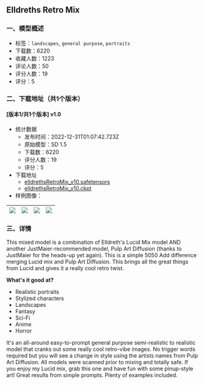 ## Elldreths Retro Mix
### 一、模型概述

- 标签：`landscapes`, `general purpose`, `portraits`
- 下载数：6220
- 收藏人数：1223
- 评论人数：50
- 评分人数：19
- 评分：5

### 二、下载地址（共1个版本）

#### [版本1/共1个版本] v1.0

- 统计数据
  - 发布时间：2022-12-31T01:07:42.723Z
  - 原始模型：SD 1.5
  - 下载数：6220
  - 评分人数：19
  - 评分：5
- 下载地址
  - [elldrethsRetroMix_v10.safetensors](https://civitai.com/api/download/models/1575)
  - [elldrethsRetroMix_v10.ckpt](https://civitai.com/api/download/models/1575?type=Model&format=PickleTensor&size=full&fp=fp16)
- 样例图像：

| <img src="https://image.civitai.com/xG1nkqKTMzGDvpLrqFT7WA/74dc8942-0331-4331-eca0-ba908913dd00/width=450/14343.jpeg" /> | <img src="https://image.civitai.com/xG1nkqKTMzGDvpLrqFT7WA/af38198b-184b-42fb-e6e9-d143712e7600/width=450/14349.jpeg" /> | <img src="https://image.civitai.com/xG1nkqKTMzGDvpLrqFT7WA/e1f32ef1-4538-463e-49f3-a07b2439b200/width=450/14348.jpeg" /> | <img src="https://image.civitai.com/xG1nkqKTMzGDvpLrqFT7WA/631c76b4-b654-4514-ab7c-ad672d26c000/width=450/14347.jpeg" /> |
| ---- | ---- | ---- | ---- |


### 三、详情
<p>This mixed model is a combination of Elldreth's Lucid Mix model AND another JustMaier-recommended model, Pulp Art Diffusion (thanks to JustMaier for the heads-up yet again). This is a simple 5050 Add difference merging Lucid mix and Pulp Art Diffusion. This brings all the great things from Lucid and gives it a really cool retro twist.</p><p><strong>What's it good at?</strong></p><ul><li>Realistic portraits</li><li>Stylized characters</li><li>Landscapes</li><li>Fantasy</li><li>Sci-Fi</li><li>Anime</li><li>Horror</li></ul><p>It's an all-around easy-to-prompt general purpose semi-realistic to realistic model that cranks out some really cool retro-vibe images. No trigger words required but you will see a change in style using the artists names from Pulp Art Diffusion. All models were scanned prior to mixing and totally safe. If you enjoy my Lucid mix, grab this one and have fun with some pinup-style art! Great results from simple prompts. Plenty of examples included.</p>